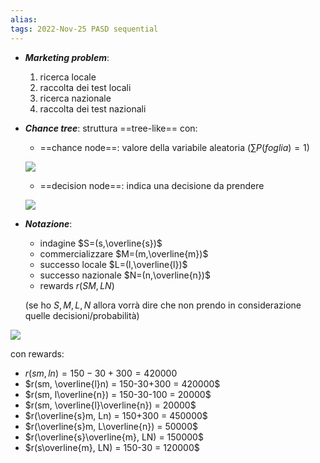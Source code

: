 ```yaml
---
alias: 
tags: 2022-Nov-25 PASD sequential
---
```


- ***Marketing problem***:
	1. ricerca locale
	2. raccolta dei test locali
	3. ricerca nazionale
	4. raccolta dei test nazionali

- ***Chance tree***: struttura ==tree-like== con:
	- ==chance node==: valore della variabile aleatoria ($\sum{P(foglia)}=1$)

	![](Uni/PASD/img/chancenode.jpeg)

	- ==decision node==: indica una decisione da prendere

	![](Uni/PASD/img/decnode.jpeg)

- ***Notazione***:
	- indagine $S=(s,\overline{s})$
	- commercializzare $M=(m,\overline{m})$
	- successo locale $L=(l,\overline{l})$
	- successo nazionale $N=(n,\overline{n})$
	- rewards $r(SM,LN)$

	(se ho $S,M,L,N$ allora vorrà dire che non prendo in considerazione quelle decisioni/probabilità)

![](Uni/PASD/img/mark.jpeg)

con rewards:
- $r(sm, ln) = 150-30+300 = 420000$
- $r(sm, \overline{l}n) = 150-30+300 = 420000$
- $r(sm, l\overline{n}) = 150-30-100 = 20000$
- $r(sm, \overline{l}\overline{n}) = 20000$
- $r(\overline{s}m, Ln) = 150+300 = 450000$
- $r(\overline{s}m, L\overline{n}) = 50000$
- $r(\overline{s}\overline{m}, LN) = 150000$
- $r(s\overline{m}, LN) = 150-30 = 120000$
